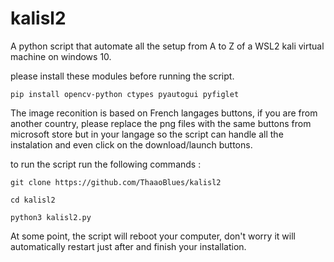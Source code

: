 # kalisl2
A python script that automate all the setup from A to Z of a WSL2 kali virtual machine on windows 10.

please install these modules before running the script.

``pip install opencv-python ctypes pyautogui pyfiglet``

The image reconition is based on French langages buttons, if you are from another country, please replace the png files with the same buttons from microsoft store but in your langage so the script can handle all the instalation and even click on the download/launch buttons.

to run the script run the following commands :

``git clone https://github.com/ThaaoBlues/kalisl2``


``cd kalisl2``


``python3 kalisl2.py``


At some point, the script will reboot your computer, don't worry it will automatically restart just after and finish your installation.
